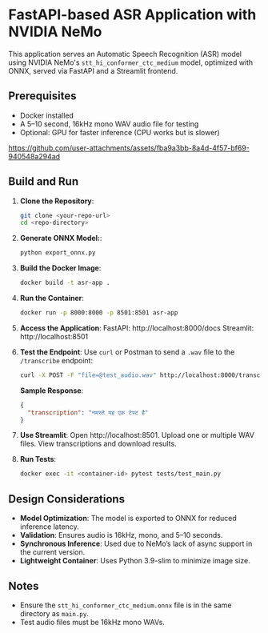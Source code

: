 # FastAPI-based ASR Application with NVIDIA NeMo

This application serves an Automatic Speech Recognition (ASR) model using NVIDIA NeMo's `stt_hi_conformer_ctc_medium` model, optimized with ONNX, served via FastAPI and a Streamlit frontend.

## Prerequisites
- Docker installed
- A 5–10 second, 16kHz mono WAV audio file for testing
- Optional: GPU for faster inference (CPU works but is slower)



https://github.com/user-attachments/assets/fba9a3bb-8a4d-4f57-bf69-940548a294ad



## Build and Run
1. **Clone the Repository**:
   ```bash
   git clone <your-repo-url>
   cd <repo-directory>
   ```

2. **Generate ONNX Model:**:
   ```bash
   python export_onnx.py
   ```

3. **Build the Docker Image**:
   ```bash
   docker build -t asr-app .
   ```

4. **Run the Container**:
   ```bash
   docker run -p 8000:8000 -p 8501:8501 asr-app
   ```

5. **Access the Application**:
   FastAPI: http://localhost:8000/docs
   Streamlit: http://localhost:8501

6. **Test the Endpoint**:
   Use `curl` or Postman to send a `.wav` file to the `/transcribe` endpoint:
   ```bash
   curl -X POST -F "file=@test_audio.wav" http://localhost:8000/transcribe
   ```

   **Sample Response**:
   ```json
   {
     "transcription": "नमस्ते यह एक टेस्ट है"
   }
   ```
7. **Use Streamlit**:
   Open http://localhost:8501.
   Upload one or multiple WAV files.
   View transcriptions and download results.

8. **Run Tests**:
   ```bash
   docker exec -it <container-id> pytest tests/test_main.py
   ```

## Design Considerations
- **Model Optimization**: The model is exported to ONNX for reduced inference latency.
- **Validation**: Ensures audio is 16kHz, mono, and 5–10 seconds.
- **Synchronous Inference**: Used due to NeMo’s lack of async support in the current version.
- **Lightweight Container**: Uses Python 3.9-slim to minimize image size.

## Notes
- Ensure the `stt_hi_conformer_ctc_medium.onnx` file is in the same directory as `main.py`.
- Test audio files must be 16kHz mono WAVs.
